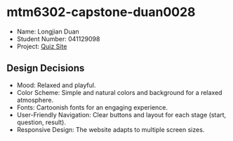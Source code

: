 # mtm6302-capstone-duan0028
- Name: Longjian Duan
- Student Number: 041129098
- Project: [Quiz Site](https://imdac.github.io/mtm6302/assignments/quiz.html)

## Design Decisions
- Mood: Relaxed and playful.
- Color Scheme: Simple and natural colors and background for a relaxed atmosphere.
- Fonts: Cartoonish fonts for an engaging experience.
- User-Friendly Navigation: Clear buttons and layout for each stage (start, question, result).
- Responsive Design: The website adapts to multiple screen sizes.
